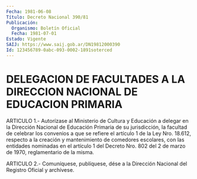 ```yaml
---
Fecha: 1981-06-08
Título: Decreto Nacional 390/81
Publicación:
  Organismo: Boletín Oficial
  Fecha: 1981-07-01
Estado: Vigente
SAIJ: https://www.saij.gob.ar/DN19812000390
Id: 123456789-0abc-093-0002-1891soterced
---
```

# DELEGACION DE FACULTADES A LA DIRECCION NACIONAL DE EDUCACION PRIMARIA

<a id="1"></a>
ARTICULO  1.-  Autorízase  al  Ministerio  de Cultura y Educación a delegar  en  la  Dirección  Nacional de Educación  Primaria  de  su jurisdicción,  la facultad de  celebrar  los  convenios  a  que  se refiere el artículo  1  de  la  Ley  Nro.  18.612,  respecto  a  la creación  y mantenimiento de comedores escolares, con las entidades nominadas en  el  artículo 1 del Decreto Nro. 802 del 2 de marzo de 1970, reglamentario de la misma.

<a id="2"></a>
ARTICULO  2.- Comuníquese, publíquese, dése a la Dirección Nacional del Registro Oficial y archívese.